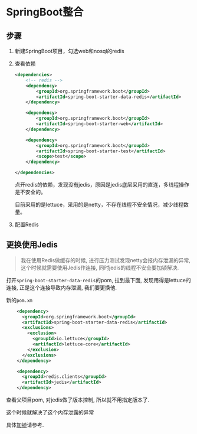 # SpringBoot整合

## 步骤

1. 新建SpringBoot项目，勾选web和nosql的redis

2. 查看依赖

   ```xml
   <dependencies>
       <!-- redis -->
       <dependency>
           <groupId>org.springframework.boot</groupId>
           <artifactId>spring-boot-starter-data-redis</artifactId>
       </dependency>
   
       <dependency>
           <groupId>org.springframework.boot</groupId>
           <artifactId>spring-boot-starter-web</artifactId>
       </dependency>
   
       <dependency>
           <groupId>org.springframework.boot</groupId>
           <artifactId>spring-boot-starter-test</artifactId>
           <scope>test</scope>
       </dependency>
   
   </dependencies>
   ```

   点开redis的依赖，发现没有jedis，原因是jedis底层采用的直连，多线程操作是不安全的。

   目前采用的是lettuce，采用的是netty，不存在线程不安全情况，减少线程数量。

3. 配置Redis

## 更换使用Jedis

> 我在使用Redis做缓存的时候, 进行压力测试发现netty会报内存泄漏的异常, 这个时候就需要使用Jedis作连接, 同时jedis的线程不安全要加锁解决.

打开`spring-boot-starter-data-redis`的pom, 拉到最下面, 发现用得是lettuce的连接, 正是这个连接导致内存泄漏, 我们要更换他.

新的`pom.xm`

```xml
    <dependency>
      <groupId>org.springframework.boot</groupId>
      <artifactId>spring-boot-starter-data-redis</artifactId>
      <exclusions>
        <exclusion>
          <groupId>io.lettuce</groupId>
          <artifactId>lettuce-core</artifactId>
        </exclusion>
      </exclusions>
    </dependency>

    <dependency>
      <groupId>redis.clients</groupId>
      <artifactId>jedis</artifactId>
    </dependency>
```

查看父项目pom, 对jedis做了版本控制, 所以就不用指定版本了.

这个时候就解决了这个内存泄露的异常

具体[加锁](../notebooks/13.md)请参考.

